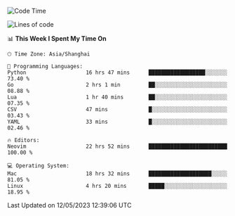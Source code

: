 <!--START_SECTION:waka-->
![Code Time](http://img.shields.io/badge/Code%20Time-1%2C365%20hrs%2018%20mins-blue)

![Lines of code](https://img.shields.io/badge/From%20Hello%20World%20I%27ve%20Written-260.1%20thousand%20lines%20of%20code-blue)

📊 **This Week I Spent My Time On** 

```text
🕑︎ Time Zone: Asia/Shanghai

💬 Programming Languages: 
Python                   16 hrs 47 mins      ██████████████████░░░░░░░   73.40 % 
Go                       2 hrs 1 min         ██░░░░░░░░░░░░░░░░░░░░░░░   08.88 % 
Lua                      1 hr 40 mins        ██░░░░░░░░░░░░░░░░░░░░░░░   07.35 % 
CSV                      47 mins             █░░░░░░░░░░░░░░░░░░░░░░░░   03.43 % 
YAML                     33 mins             █░░░░░░░░░░░░░░░░░░░░░░░░   02.46 % 

🔥 Editors: 
Neovim                   22 hrs 52 mins      █████████████████████████   100.00 % 

💻 Operating System: 
Mac                      18 hrs 32 mins      ████████████████████░░░░░   81.05 % 
Linux                    4 hrs 20 mins       █████░░░░░░░░░░░░░░░░░░░░   18.95 % 
```


 Last Updated on 12/05/2023 12:39:06 UTC
<!--END_SECTION:waka-->
